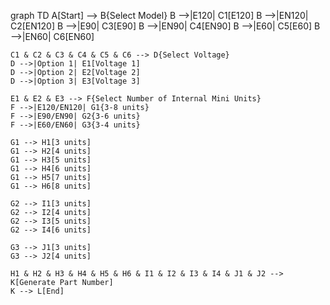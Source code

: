 graph TD
    A[Start] --> B{Select Model}
    B -->|E120| C1[E120]
    B -->|EN120| C2[EN120]
    B -->|E90| C3[E90]
    B -->|EN90| C4[EN90]
    B -->|E60| C5[E60]
    B -->|EN60| C6[EN60]

    C1 & C2 & C3 & C4 & C5 & C6 --> D{Select Voltage}
    D -->|Option 1| E1[Voltage 1]
    D -->|Option 2| E2[Voltage 2]
    D -->|Option 3| E3[Voltage 3]

    E1 & E2 & E3 --> F{Select Number of Internal Mini Units}
    F -->|E120/EN120| G1{3-8 units}
    F -->|E90/EN90| G2{3-6 units}
    F -->|E60/EN60| G3{3-4 units}

    G1 --> H1[3 units]
    G1 --> H2[4 units]
    G1 --> H3[5 units]
    G1 --> H4[6 units]
    G1 --> H5[7 units]
    G1 --> H6[8 units]

    G2 --> I1[3 units]
    G2 --> I2[4 units]
    G2 --> I3[5 units]
    G2 --> I4[6 units]

    G3 --> J1[3 units]
    G3 --> J2[4 units]

    H1 & H2 & H3 & H4 & H5 & H6 & I1 & I2 & I3 & I4 & J1 & J2 --> K[Generate Part Number]
    K --> L[End]
